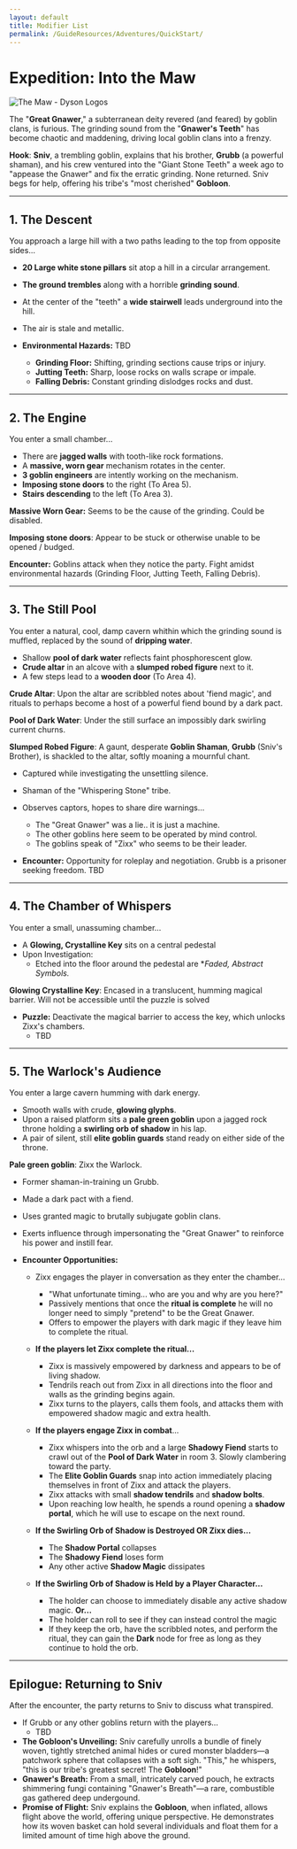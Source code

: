 ```yaml
---
layout: default
title: Modifier List
permalink: /GuideResources/Adventures/QuickStart/
---
```

# Expedition: Into the Maw
![The Maw - Dyson Logos](https://dysonlogos.blog/wp-content/uploads/2023/02/with-teeth.jpg)

The "**Great Gnawer**," a subterranean deity revered (and feared) by goblin clans, is furious. The grinding sound from the "**Gnawer's Teeth**" has become chaotic and maddening, driving local goblin clans into a frenzy.

**Hook**:
**Sniv**, a trembling goblin, explains that his brother, **Grubb** (a powerful shaman), and his crew ventured into the "Giant Stone Teeth" a week ago to "appease the Gnawer" and fix the erratic grinding. None returned. Sniv begs for help, offering his tribe's "most cherished" **Gobloon**.


---
## 1. The Descent
You approach a large hill with a two paths leading to the top from opposite sides...
- **20 Large white stone pillars** sit atop a hill in a circular arrangement.
- **The ground trembles** along with a horrible **grinding sound**. 
- At the center of the "teeth" a **wide stairwell** leads underground into the hill.
- The air is stale and metallic.

- **Environmental Hazards:** TBD
    - **Grinding Floor:** Shifting, grinding sections cause trips or injury.
    - **Jutting Teeth:** Sharp, loose rocks on walls scrape or impale.
    - **Falling Debris:** Constant grinding dislodges rocks and dust.


---
## 2. The Engine
You enter a small chamber...
- There are **jagged walls** with tooth-like rock formations.
- A **massive, worn gear** mechanism rotates in the center.
- **3 goblin engineers** are intently working on the mechanism. 
- **Imposing stone doors** to the right (To Area 5).
- **Stairs descending** to the left (To Area 3).
  
**Massive Worn Gear:** Seems to be the cause of the grinding. Could be disabled.

**Imposing stone doors**: Appear to be stuck or otherwise unable to be opened / budged.
  
**Encounter:** Goblins attack when they notice the party. Fight amidst environmental hazards (Grinding Floor, Jutting Teeth, Falling Debris).


---
## 3. The Still Pool
You enter a natural, cool, damp cavern whithin which the grinding sound is muffled, replaced by the sound of **dripping water**.
- Shallow **pool of dark water** reflects faint phosphorescent glow.
- **Crude altar** in an alcove with a **slumped robed figure** next to it.
- A few steps lead to a **wooden door** (To Area 4).
  
**Crude Altar**: Upon the altar are scribbled notes about 'fiend magic', and rituals to perhaps become a host of a powerful fiend bound by a dark pact.

**Pool of Dark Water**: Under the still surface an impossibly dark swirling current churns.

**Slumped Robed Figure**: A gaunt, desperate **Goblin Shaman**, **Grubb** (Sniv's Brother), is shackled to the altar, softly moaning a mournful chant.
- Captured while investigating the unsettling silence.
- Shaman of the "Whispering Stone" tribe.
- Observes captors, hopes to share dire warnings...
	- The "Great Gnawer" was a lie.. it is just a machine.
	- The other goblins here seem to be operated by mind control.
	- The goblins speak of "Zixx" who seems to be their leader.

- **Encounter:** Opportunity for roleplay and negotiation. Grubb is a prisoner seeking freedom. TBD


---
## 4. The Chamber of Whispers
You enter a small, unassuming chamber...
- A **Glowing, Crystalline Key** sits on a central pedestal
- Upon Investigation:
	- Etched into the floor around the pedestal are **Faded, Abstract Symbols.*

**Glowing Crystalline Key**: Encased in a translucent, humming magical barrier. Will not be accessible until the puzzle is solved

- **Puzzle:** Deactivate the magical barrier to access the key, which unlocks Zixx's chambers.
	- TBD


---
## 5. The Warlock's Audience
You enter a large cavern humming with dark energy.
- Smooth walls with crude, **glowing glyphs**.
- Upon a raised platform sits a **pale green goblin** upon a jagged rock throne holding a **swirling orb of shadow** in his lap.
- A pair of silent, still **elite goblin guards** stand ready on either side of the throne.

**Pale green goblin**: Zixx the Warlock.
- Former shaman-in-training un Grubb.
- Made a dark pact with a fiend.
- Uses granted magic to brutally subjugate goblin clans.
- Exerts influence through impersonating the "Great Gnawer" to reinforce his power and instill fear.
  
- **Encounter Opportunities:**
	- Zixx engages the player in conversation as they enter the chamber...
		- "What unfortunate timing... who are you and why are you here?"
		- Passively mentions that once the **ritual is complete** he will no longer need to simply "pretend" to be the Great Gnawer.
		- Offers to empower the players with dark magic if they leave him to complete the ritual.
		  
	- **If the players let Zixx complete the ritual...**
		- Zixx is massively empowered by darkness and appears to be of living shadow.
		- Tendrils reach out from Zixx in all directions into the floor and walls as the grinding begins again.
		- Zixx turns to the players, calls them fools, and attacks them with empowered shadow magic and extra health.
		  
	- **If the players engage Zixx in combat**...
		- Zixx whispers into the orb and a large **Shadowy Fiend** starts to crawl out of the **Pool of Dark Water** in room 3. Slowly clambering toward the party.
		- The **Elite Goblin Guards** snap into action immediately placing themselves in front of Zixx and attack the players.
		- Zixx attacks with small **shadow tendrils** and **shadow bolts**.
		- Upon reaching low health, he spends a round opening a **shadow portal**, which he will use to escape on the next round.
		  
	- **If the Swirling Orb of Shadow is Destroyed OR Zixx dies...**
		- The **Shadow Portal** collapses
		- The **Shadowy Fiend** loses form
		- Any other active **Shadow Magic** dissipates
		  
	- **If the Swirling Orb of Shadow is Held by a Player Character...**
		- The holder can choose to immediately disable any active shadow magic. **Or...**
		- The holder can roll to see if they can instead control the magic
		- If they keep the orb, have the scribbled notes, and perform the ritual, they can gain the **Dark** node for free as long as they continue to hold the orb.

---
## Epilogue: Returning to Sniv

After the encounter, the party returns to Sniv to discuss what transpired.

- If Grubb or any other goblins return with the players...
	- TBD
- **The Gobloon's Unveiling:** Sniv carefully unrolls a bundle of finely woven, tightly stretched animal hides or cured monster bladders—a patchwork sphere that collapses with a soft sigh. "This," he whispers, "this is our tribe's greatest secret! The **Gobloon**!"
- **Gnawer's Breath:** From a small, intricately carved pouch, he extracts shimmering fungi containing "Gnawer's Breath"—a rare, combustible gas gathered deep undergound.
- **Promise of Flight:** Sniv explains the **Gobloon**, when inflated, allows flight above the world, offering unique perspective. He demonstrates how its woven basket can hold several individuals and float them for a limited amount of time high above the ground.